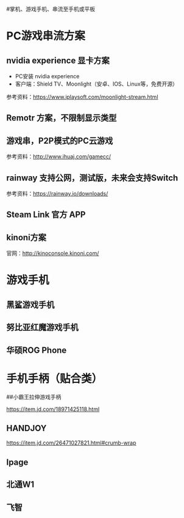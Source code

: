 #掌机、游戏手机、串流至手机或平板

# PC游戏串流方案

## nvidia experience 显卡方案

- PC安装 nvidia experience
- 客户端：Shield TV、Moonlight（安卓、IOS、Linux等，免费开源）

参考资料：https://www.iplaysoft.com/moonlight-stream.html

## Remotr 方案，不限制显示类型

## 游戏串，P2P模式的PC云游戏

参考资料：http://www.ihuaj.com/gamecc/

## rainway 支持公网，测试版，未来会支持Switch

参考资料：https://rainway.io/downloads/

## Steam Link 官方 APP

## kinoni方案

官网：http://kinoconsole.kinoni.com/

# 游戏手机 

## 黑鲨游戏手机


## 努比亚红魔游戏手机

## 华硕ROG Phone

# 手机手柄（贴合类）

##小霸王拉伸游戏手柄

https://item.jd.com/18971425118.html

## HANDJOY 

https://item.jd.com/26471027821.html#crumb-wrap

## Ipage

## 北通W1

## 飞智

